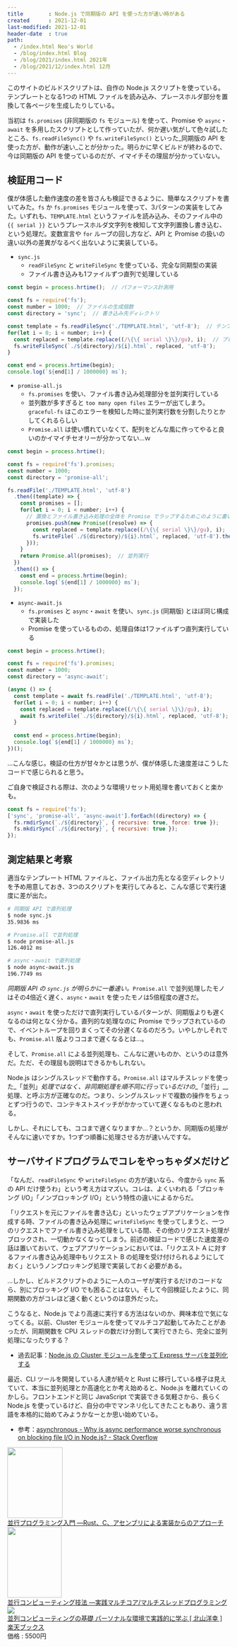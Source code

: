 ```yaml
---
title        : Node.js で同期版の API を使った方が速い時がある
created      : 2021-12-01
last-modified: 2021-12-01
header-date  : true
path:
  - /index.html Neo's World
  - /blog/index.html Blog
  - /blog/2021/index.html 2021年
  - /blog/2021/12/index.html 12月
---
```


このサイトのビルドスクリプトは、自作の Node.js スクリプトを使っている。テンプレートとなる1つの HTML ファイルを読み込み、プレースホルダ部分を置換して各ページを生成したりしている。

当初は `fs.promises` (非同期版の `fs` モジュール) を使って、Promise や `async`・`await` を多用したスクリプトとして作っていたが、何か遅い気がして色々試したところ、`fs.readFileSync()` や `fs.writeFileSync()` といった_同期版の API を使った方が、動作が速い_ことが分かった。明らかに早くビルドが終わるので、今は同期版の API を使っているのだが、イマイチその理屈が分かっていない。

## 検証用コード

僕が体感した動作速度の差を皆さんも検証できるように、簡単なスクリプトを書いてみた。`fs` か `fs.promises` モジュールを使って、3パターンの実装をしてみた。いずれも、`TEMPLATE.html` というファイルを読み込み、そのファイル中の `{{ serial }}` というプレースホルダ文字列を検知して文字列置換し書き込む、という処理だ。変数宣言や `for` ループの回し方など、API と Promise の扱いの違い以外の差異がなるべく出ないように実装している。

- `sync.js`
  - `readFileSync` と `writeFileSync` を使っている、完全な同期型の実装
  - ファイル書き込みも1ファイルずつ直列で処理している

```javascript
const begin = process.hrtime();  // パフォーマンス計測用

const fs = require('fs');
const number = 1000;  // ファイルの生成個数
const directory = 'sync';  // 書き込み先ディレクトリ

const template = fs.readFileSync('./TEMPLATE.html', 'utf-8');  // テンプレートファイルを読み込む
for(let i = 0; i < number; i++) {
  const replaced = template.replace((/\{\{ serial \}\}/gu), i);  // プレースホルダ文字列を連番 i に置換する
  fs.writeFileSync(`./${directory}/${i}.html`, replaced, 'utf-8');
}

const end = process.hrtime(begin);
console.log(`${end[1] / 1000000} ms`);
```

- `promise-all.js`
  - `fs.promises` を使い、ファイル書き込み処理部分を並列実行している
  - 並列数が多すぎると `too many open files` エラーが出てしまう。`graceful-fs` はこのエラーを検知した時に並列実行数を分割したりとかしてくれるらしい
  - `Promise.all` は使い慣れていなくて、配列をどんな風に作ってやると良いのかイマイチセオリーが分かってない…ｗ

```javascript
const begin = process.hrtime();

const fs = require('fs').promises;
const number = 1000;
const directory = 'promise-all';

fs.readFile('./TEMPLATE.html', 'utf-8')
  .then((template) => {
    const promises = [];
    for(let i = 0; i < number; i++) {
      // 置換とファイル書き込み処理の全体を Promise でラップするためこのように書いてみた
      promises.push(new Promise((resolve) => {
        const replaced = template.replace((/\{\{ serial \}\}/gu), i);
        fs.writeFile(`./${directory}/${i}.html`, replaced, 'utf-8').then(() => { resolve(); });
      }));
    }
    return Promise.all(promises);  // 並列実行
  })
  .then(() => {
    const end = process.hrtime(begin);
    console.log(`${end[1] / 1000000} ms`);
  });
```

- `async-await.js`
  - `fs.promises` と `async`・`await` を使い、`sync.js` (同期版) とほぼ同じ構成で実装した
  - Promise を使っているものの、処理自体は1ファイルずつ直列実行している

```javascript
const begin = process.hrtime();

const fs = require('fs').promises;
const number = 1000;
const directory = 'async-await';

(async () => {
  const template = await fs.readFile('./TEMPLATE.html', 'utf-8');
  for(let i = 0; i < number; i++) {
    const replaced = template.replace((/\{\{ serial \}\}/gu), i);
    await fs.writeFile(`./${directory}/${i}.html`, replaced, 'utf-8');
  }
  
  const end = process.hrtime(begin);
  console.log(`${end[1] / 1000000} ms`);
})();
```

…こんな感じ。検証の仕方が甘々かとは思うが、僕が体感した速度差はこうしたコードで感じられると思う。

ご自身で検証される際は、次のような環境リセット用処理を書いておくと楽かも。

```javascript
const fs = require('fs');
['sync', 'promise-all', 'async-await'].forEach((directory) => {
  fs.rmdirSync(`./${directory}`, { recursive: true, force: true });
  fs.mkdirSync(`./${directory}`, { recursive: true });
});
```

## 測定結果と考察

適当なテンプレート HTML ファイルと、ファイル出力先となる空ディレクトリを予め用意しておき、3つのスクリプトを実行してみると、こんな感じで実行速度に差が出た。

```bash
# 同期版 API で直列処理
$ node sync.js
35.9836 ms

# Promise.all で並列処理
$ node promise-all.js
126.4012 ms

# async・await で直列処理
$ node async-await.js
196.7749 ms
```

_同期版 API の `sync.js` が明らかに一番速い。_`Promise.all` で並列処理したモノはその4倍近く遅く、`async`・`await` を使ったモノは5倍程度の遅さだ。

`async`・`await` を使っただけで直列実行しているパターンが、同期版よりも遅くなるのは何となく分かる。直列的な処理なのに Promise でラップされているので、イベントループを回りまくってその分遅くなるのだろう。いやしかしそれでも、`Promise.all` 版よりココまで遅くなるとは…。

そして、`Promise.all` による並列処理も、こんなに遅いものか、というのは意外だ。ただ、その理屈も説明はできるかもしれない。

Node.js はシングルスレッドで動作する。`Promise.all` はマルチスレッドを使った_「並列」_処理ではなく、非同期処理を順不同に行っているだけの__「並行」__処理、と呼ぶ方が正確なのだ。つまり、シングルスレッドで複数の操作をちょっとずつ行うので、コンテキストスイッチがかかっていて遅くなるものと思われる。

しかし、それにしても、ココまで遅くなりますか…？というか、同期版の処理がそんなに速いですか。1つずつ順番に処理させる方が速いんですな。

## サーバサイドプログラムでコレをやっちゃダメだけど

「なんだ、`readFileSync` や `writeFileSync` の方が速いなら、今度から `sync` 系の API だけ使うわ」という考え方はマズい。コレは、よくいわれる「ブロッキング I/O」「ノンブロッキング I/O」という特性の違いによるからだ。

「リクエストを元にファイルを書き込む」といったウェブアプリケーションを作成する時、ファイルの書き込み処理に `writeFileSync` を使ってしまうと、一つのリクエストでファイル書き込み処理をしている間、その他のリクエスト処理がブロックされ、一切動かなくなってしまう。前述の検証コードで感じた速度差の話は置いておいて、ウェブアプリケーションにおいては、「リクエスト A に対するファイル書き込み処理中もリクエスト B の処理を受け付けられるようにしておく」というノンブロッキング処理で実装しておく必要がある。

…しかし、ビルドスクリプトのように一人のユーザが実行するだけのコードなら、別にブロッキング I/O でも困ることはない。そして今回検証したように、同期関数の方がコレほど速く動くというのは意外だった。

こうなると、Node.js でより高速に実行する方法はないのか、興味本位で気になってくる。以前、Cluster モジュールを使ってマルチコア起動してみたことがあったが、同期関数を CPU スレッドの数だけ分割して実行できたら、完全に並列処理になったりする？

- 過去記事：[Node.js の Cluster モジュールを使って Express サーバを並列化する](/blog/2019/04/18-01.html)

最近、CLI ツールを開発している人達が続々と Rust に移行している様子は見えていて、本当に並列処理とか高速化とか考え始めると、Node.js を離れていくのかしら。フロントエンドと同じ JavaScript で実装できる気軽さから、長らく Node.js を使っているけど、自分の中でマンネリ化してきたこともあり、違う言語を本格的に始めてみようかなーとか思い始めている。

- 参考：[asynchronous - Why is async performance worse synchronous on blocking file I/O in Node.js? - Stack Overflow](https://stackoverflow.com/questions/61032948/why-is-async-performance-worse-synchronous-on-blocking-file-i-o-in-node-js)

<div class="ad-amazon">
  <div class="ad-amazon-image">
    <a href="https://www.amazon.co.jp/dp/4873119596?tag=neos21-22&amp;linkCode=osi&amp;th=1&amp;psc=1">
      <img src="https://m.media-amazon.com/images/I/51K8e3rXTQL._SL160_.jpg" width="125" height="160">
    </a>
  </div>
  <div class="ad-amazon-info">
    <div class="ad-amazon-title">
      <a href="https://www.amazon.co.jp/dp/4873119596?tag=neos21-22&amp;linkCode=osi&amp;th=1&amp;psc=1">並行プログラミング入門 ―Rust、C、アセンブリによる実装からのアプローチ</a>
    </div>
  </div>
</div>

<div class="ad-amazon">
  <div class="ad-amazon-image">
    <a href="https://www.amazon.co.jp/dp/4873114357?tag=neos21-22&amp;linkCode=osi&amp;th=1&amp;psc=1">
      <img src="https://m.media-amazon.com/images/I/51VJ1oA9g+L._SL160_.jpg" width="123" height="160">
    </a>
  </div>
  <div class="ad-amazon-info">
    <div class="ad-amazon-title">
      <a href="https://www.amazon.co.jp/dp/4873114357?tag=neos21-22&amp;linkCode=osi&amp;th=1&amp;psc=1">並行コンピューティング技法 ―実践マルチコア/マルチスレッドプログラミング</a>
    </div>
  </div>
</div>

<div class="ad-rakuten">
  <div class="ad-rakuten-image">
    <a href="https://hb.afl.rakuten.co.jp/hgc/g00q0722.waxyc9ff.g00q0722.waxyd017/?pc=https%3A%2F%2Fitem.rakuten.co.jp%2Fbook%2F15960897%2F&amp;m=http%3A%2F%2Fm.rakuten.co.jp%2Fbook%2Fi%2F19670822%2F">
      <img src="https://thumbnail.image.rakuten.co.jp/@0_mall/book/cabinet/4678/9784877834678.jpg?_ex=128x128">
    </a>
  </div>
  <div class="ad-rakuten-info">
    <div class="ad-rakuten-title">
      <a href="https://hb.afl.rakuten.co.jp/hgc/g00q0722.waxyc9ff.g00q0722.waxyd017/?pc=https%3A%2F%2Fitem.rakuten.co.jp%2Fbook%2F15960897%2F&amp;m=http%3A%2F%2Fm.rakuten.co.jp%2Fbook%2Fi%2F19670822%2F">並列コンピューティングの基礎 パーソナルな環境で実践的に学ぶ [ 北山洋幸 ]</a>
    </div>
    <div class="ad-rakuten-shop">
      <a href="https://hb.afl.rakuten.co.jp/hgc/g00q0722.waxyc9ff.g00q0722.waxyd017/?pc=https%3A%2F%2Fwww.rakuten.co.jp%2Fbook%2F&amp;m=http%3A%2F%2Fm.rakuten.co.jp%2Fbook%2F">楽天ブックス</a>
    </div>
    <div class="ad-rakuten-price">価格 : 5500円</div>
  </div>
</div>

